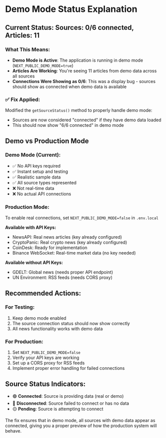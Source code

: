 # Demo Mode Status Explanation

## Current Status: Sources: 0/6 connected, Articles: 11

### What This Means:

- **Demo Mode is Active**: The application is running in demo mode (`NEXT_PUBLIC_DEMO_MODE=true`)
- **Articles Are Working**: You're seeing 11 articles from demo data across all sources
- **Connections Were Showing as 0/6**: This was a display bug - sources should show as connected when demo data is available

### ✅ Fix Applied:

Modified the `getSourceStatus()` method to properly handle demo mode:

- Sources are now considered "connected" if they have demo data loaded
- This should now show "6/6 connected" in demo mode

## Demo vs Production Mode

### Demo Mode (Current):

- ✅ No API keys required
- ✅ Instant setup and testing
- ✅ Realistic sample data
- ✅ All source types represented
- ❌ Not real-time data
- ❌ No actual API connections

### Production Mode:

To enable real connections, set `NEXT_PUBLIC_DEMO_MODE=false` in `.env.local`

**Available with API Keys:**

- NewsAPI: Real news articles (key already configured)
- CryptoPanic: Real crypto news (key already configured)
- CoinDesk: Ready for implementation
- Binance WebSocket: Real-time market data (no key needed)

**Available without API Keys:**

- GDELT: Global news (needs proper API endpoint)
- UN Environment: RSS feeds (needs CORS proxy)

## Recommended Actions:

### For Testing:

1. Keep demo mode enabled
2. The source connection status should now show correctly
3. All news functionality works with demo data

### For Production:

1. Set `NEXT_PUBLIC_DEMO_MODE=false`
2. Verify your API keys are working
3. Set up a CORS proxy for RSS feeds
4. Implement proper error handling for failed connections

## Source Status Indicators:

- 🟢 **Connected**: Source is providing data (real or demo)
- 🔴 **Disconnected**: Source failed to connect or has no data
- 🟡 **Pending**: Source is attempting to connect

The fix ensures that in demo mode, all sources with demo data appear as connected, giving you a proper preview of how the production system will behave.
